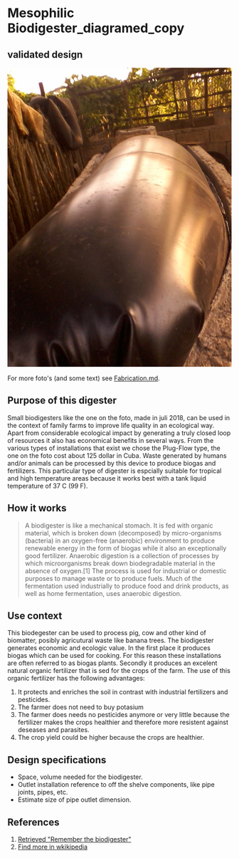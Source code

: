 # Mesophilic Biodigester_diagramed_copy
## validated design
![Name of the machine](images/Foto0001.jpg)

For more foto's (and some text) see [Fabrication.md](Fabrication.md).

## Purpose of this digester
Small biodigesters like the one on the foto, made in juli 2018, can be used in the context of family farms to improve life quality in an ecological way. Apart from considerable ecological impact by generating a truly closed loop of resources it also has economical benefits in several ways.
From the various types of installations that exist we chose the Plug-Flow type, the one on the foto cost about 125 dollar in Cuba. Waste generated by humans and/or animals can be processed by this device to produce biogas and fertilizers. This particular type of digester is espcially suitable for tropical and high temperature areas because it works best with a tank liquid temperature of 37 C (99 F).
## How it works
> A biodigester is like a mechanical stomach. It is fed with organic material, which is broken down (decomposed) by micro-organisms (bacteria) in an oxygen-free (anaerobic) environment to produce renewable energy in the form of biogas while it also an exceptionally good fertilizer.
> Anaerobic digestion is a collection of processes by which microorganisms break down biodegradable material in the absence of oxygen.[1] The process is used for industrial or domestic purposes to manage waste or to produce fuels. Much of the fermentation used industrially to produce food and drink products, as well as home fermentation, uses anaerobic digestion.

## Use context
This biodegester can be used to process pig, cow and other kind of biomatter, posibly agricutural waste like banana trees.
The biodigester generates economic and ecologic value.
In the first place it produces biogas which can be used for cooking. For this reason these installations are often referred to as biogas plants.
Secondly it produces an excelent natural organic fertilizer that is sed for the crops of the farm. The use of this organic fertilizer has the following advantages:
1. It protects and enriches the soil in contrast with industrial fertilizers and pesticides.
2. The farmer does not need to buy potasium
3. The farmer does needs no pesticides anymore or very little because the fertilizer makes the crops healthier and therefore more resistent against deseases and parasites.
4. The crop yield could be higher because the crops are healthier.

## Design specifications
[//]: # (This may be the most platform independent comment)
- Space, volume needed for the biodigester.
- Outlet installation reference to off the shelve components, like pipe joints, pipes, etc.
- Estimate size of pipe outlet dimension.

## References
1. [Retrieved "Remember the biodigester"](https://www.src.sk.ca/blog/remember-biodigester)
1. [Find more in wkikipedia](https://en.wikipedia.org/wiki/Anaerobic_digestion)
